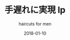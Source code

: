 ---
title: "手遅れに実現 lp"
subtitle: "haircuts for men"
customForwardUrl: "https://www.youtube.com/watch?v=WCsL2Mw4COE"
displayImg: "https://img.youtube.com/vi/WCsL2Mw4COE/0.jpg"
date: "2018-01-10"
newTab: true 
---